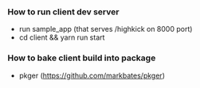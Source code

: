 ### How to run client dev server

- run sample_app (that serves /highkick on 8000 port)
- cd client && yarn run start

### How to bake client build into package

- pkger (https://github.com/markbates/pkger)